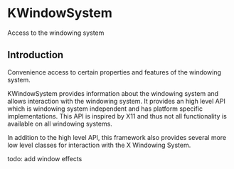 # KWindowSystem

Access to the windowing system

## Introduction

Convenience access to certain properties and features of the windowing system.

KWindowSystem provides information about the windowing system and allows interaction with
the windowing system. It provides an high level API which is windowing system independent and
has platform specific implementations. This API is inspired by X11 and thus not all functionality
is available on all windowing systems.

In addition to the high level API, this framework also provides several more low level classes
for interaction with the X Windowing System.



todo: add window effects
